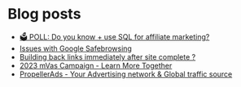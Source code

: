 # Blog posts
<!-- BLOG-POST-LIST:START -->
- [🗳️ POLL: Do you know + use SQL for affiliate marketing?](https://afflift.com/f/threads/%F0%9F%97%B3%EF%B8%8F-poll-do-you-know-use-sql-for-affiliate-marketing.10270/)
- [Issues with Google Safebrowsing](https://afflift.com/f/threads/issues-with-google-safebrowsing.10136/)
- [Building back links immediately after site complete ?](https://afflift.com/f/threads/building-back-links-immediately-after-site-complete.10276/)
- [2023 mVas Campaign - Learn More Together](https://afflift.com/f/threads/2023-mvas-campaign-learn-more-together.10194/)
- [PropellerAds - Your Advertising network &amp; Global traffic source](https://afflift.com/f/threads/propellerads-your-advertising-network-global-traffic-source.244/)
<!-- BLOG-POST-LIST:END -->
